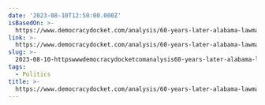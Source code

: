 ```yaml
---
date: '2023-08-10T12:50:00.000Z'
isBasedOn: >-
  https://www.democracydocket.com/analysis/60-years-later-alabama-lawmakers-defy-the-u-s-supreme-court-again/
link: >-
  https://www.democracydocket.com/analysis/60-years-later-alabama-lawmakers-defy-the-u-s-supreme-court-again/
slug: >-
  2023-08-10-httpswwwdemocracydocketcomanalysis60-years-later-alabama-lawmakers-defy-the-u-s-supreme-court-again
tags:
  - Politics
title: >-
  https://www.democracydocket.com/analysis/60-years-later-alabama-lawmakers-defy-the-u-s-supreme-court-again/
---
```


